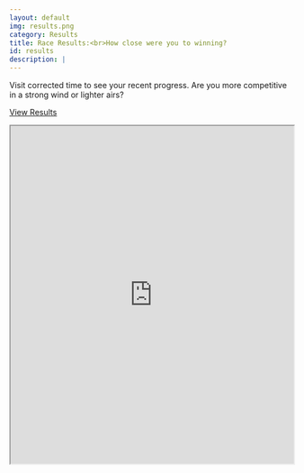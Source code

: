 ```yaml
---
layout: default
img: results.png
category: Results
title: Race Results:<br>How close were you to winning?
id: results
description: |
---
```

  <p>Visit corrected time to see your recent progress. Are you more competitive in a strong wind or lighter airs?</p>
  <p><a class="btn btn-primary btn-lg pull-right" href="http://correctedtime.com/clubs/sheffield-viking-sc/dashboard">View Results</a></p>
  <div class="correctedtime-wrapper"><iframe src="https://correctedtime.com/events/latest?embed='www.sheffieldviking.org.uk'" width="100%" height="600px"></iframe></div>
